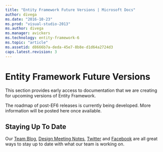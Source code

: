 ```yaml
---
title: "Entity Framework Future Versions | Microsoft Docs"
author: divega
ms.date: "2016-10-23"
ms.prod: "visual-studio-2013"
ms.author: divega
ms.manager: avickers
ms.technology: entity-framework-6
ms.topic: "article"
ms.assetid: d8666b7a-deda-45e7-8b8e-d1d64a2724d3
caps.latest.revision: 3
---
```

# Entity Framework Future Versions
This section provides early access to documentation that we are creating for upcoming versions of Entity Framework.  
  
The roadmap of post-EF6 releases is currently being developed. More information will be posted here once available.  
  
## Staying Up To Date  
  
Our [Team Blog](http://blogs.msdn.com/adonet), [Design Meeting Notes](http://entityframework.codeplex.com/wikipage?title=Design%20Meeting%20Notes), [Twitter](http://twitter.com/efmagicunicorns) and [Facebook](https://facebook.com/efmagicunicorns) are all great ways to stay up to date with what our team is working on.  
  